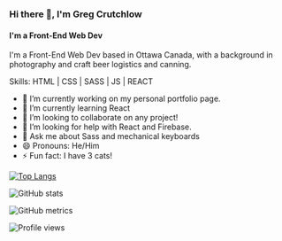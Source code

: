 ### Hi there 👋, I'm Greg Crutchlow
#### I'm a Front-End Web Dev
I'm a Front-End Web Dev based in Ottawa Canada, with a background in photography and craft beer logistics and canning.

Skills: HTML | CSS | SASS | JS | REACT

- 🔭 I’m currently working on my personal portfolio page. 
- 🌱 I’m currently learning React 
- 👯 I’m looking to collaborate on any project! 
- 🤔 I’m looking for help with React and Firebase. 
- 💬 Ask me about Sass and mechanical keyboards 
- 😄 Pronouns: He/Him 
- ⚡ Fun fact: I have 3 cats! 

[![Top Langs](https://github-readme-stats.vercel.app/api/top-langs/?username=GregCrutchlow)](https://github.com/anuraghazra/github-readme-stats)

![GitHub stats](https://github-readme-stats.vercel.app/api?username=GregCrutchlow&show_icons=true)  

![GitHub metrics](https://metrics.lecoq.io/GregCrutchlow)  

![Profile views](https://gpvc.arturio.dev/GregCrutchlow)  
